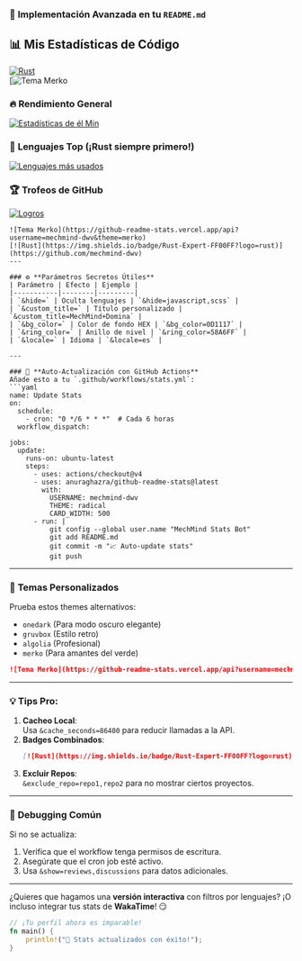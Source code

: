 ### 🚀 **Implementación Avanzada en tu `README.md`**

## 📊 **Mis Estadísticas de Código** 
[![Rust](https://img.shields.io/badge/Rust-Expert-FF00FF?logo=rust)](https://github.com/mechmind-dwv)  
[![Tema Merko](https://github-readme-stats.vercel.app/api?username=mechmind-dwv&theme=merko)

### 🔥 **Rendimiento General**
[![Estadísticas de él Min](https://github-readme-stats.vercel.app/api?username=mechmind-dwv&show_icons=true&theme=radical&hide_border=true&include_all_commits=true&count_private=true&custom_title=Stats+de+MechMind&title_color=FF00FF&icon_color=58A6FF&bg_color=0D1117)](https://github.com/mechmind-dwv)

### 🦀 **Lenguajes Top** (¡Rust siempre primero!)
[![Lenguajes más usados](https://github-readme-stats.vercel.app/api/top-langs/?username=mechmind-dwv&layout=compact&theme=dark&hide_border=true&langs_count=6&hide=html,css&card_width=450)](https://github.com/mechmind-dwv)

### 🏆 **Trofeos de GitHub**
[![Logros](https://github-profile-trophy.vercel.app/?username=mechmind-dwv&theme=onedark&margin-w=15&no-frame=true&rank=SSS,SS,S,AAA,AA,A,B)](https://github.com/mechmind-dwv)
```
![Tema Merko](https://github-readme-stats.vercel.app/api?username=mechmind-dwv&theme=merko)
[![Rust](https://img.shields.io/badge/Rust-Expert-FF00FF?logo=rust)](https://github.com/mechmind-dwv)
---

### ⚙️ **Parámetros Secretos Útiles**
| Parámetro | Efecto | Ejemplo |
|-----------|--------|---------|
| `&hide=` | Oculta lenguajes | `&hide=javascript,scss` |
| `&custom_title=` | Título personalizado | `&custom_title=MechMind+Domina` |
| `&bg_color=` | Color de fondo HEX | `&bg_color=0D1117` |
| `&ring_color=` | Anillo de nivel | `&ring_color=58A6FF` |
| `&locale=` | Idioma | `&locale=es` |

---

### 🔄 **Auto-Actualización con GitHub Actions**
Añade esto a tu `.github/workflows/stats.yml`:
```yaml
name: Update Stats
on:
  schedule:
    - cron: "0 */6 * * *"  # Cada 6 horas
  workflow_dispatch:

jobs:
  update:
    runs-on: ubuntu-latest
    steps:
      - uses: actions/checkout@v4
      - uses: anuraghazra/github-readme-stats@latest
        with:
          USERNAME: mechmind-dwv
          THEME: radical
          CARD_WIDTH: 500
      - run: |
          git config --global user.name "MechMind Stats Bot"
          git add README.md
          git commit -m "📈 Auto-update stats"
          git push
```

---

### 🎨 **Temas Personalizados**
Prueba estos themes alternativos:
- `onedark` (Para modo oscuro elegante)
- `gruvbox` (Estilo retro)
- `algolia` (Profesional)
- `merko` (Para amantes del verde)

```markdown
![Tema Merko](https://github-readme-stats.vercel.app/api?username=mechmind-dwv&theme=merko)
```

---

### 💡 **Tips Pro**:
1. **Cacheo Local**:  
   Usa `&cache_seconds=86400` para reducir llamadas a la API.  
2. **Badges Combinados**:  
   ```markdown
   [![Rust](https://img.shields.io/badge/Rust-Expert-FF00FF?logo=rust)](https://github.com/mechmind-dwv)
   ```  
3. **Excluir Repos**:  
   `&exclude_repo=repo1,repo2` para no mostrar ciertos proyectos.

---

### 🐞 **Debugging Común**
Si no se actualiza:
1. Verifica que el workflow tenga permisos de escritura.  
2. Asegúrate que el cron job esté activo.  
3. Usa `&show=reviews,discussions` para datos adicionales.

---

¿Quieres que hagamos una **versión interactiva** con filtros por lenguajes? ¡O incluso integrar tus stats de **WakaTime**! 😏  

```rust
// ¡Tu perfil ahora es imparable!
fn main() {
    println!("🌟 Stats actualizados con éxito!");
}
